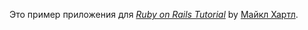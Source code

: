 Это пример приложения для
[*Ruby on Rails Tutorial*](http://railstutorial.org/)
by [Майкл Хартл](http://michaelhartl.com/).